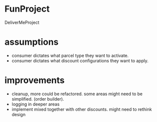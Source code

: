# FunProject
DeliverMeProject

# assumptions
- consumer dictates what parcel type they want to activate.
- consumer dictates what discount configurations they want to apply.

# improvements
- cleanup, more could be refactored. some areas might need to be simplified. (order builder).
- logging in deeper areas
- implement mixed together with other discounts. might need to rethink design
